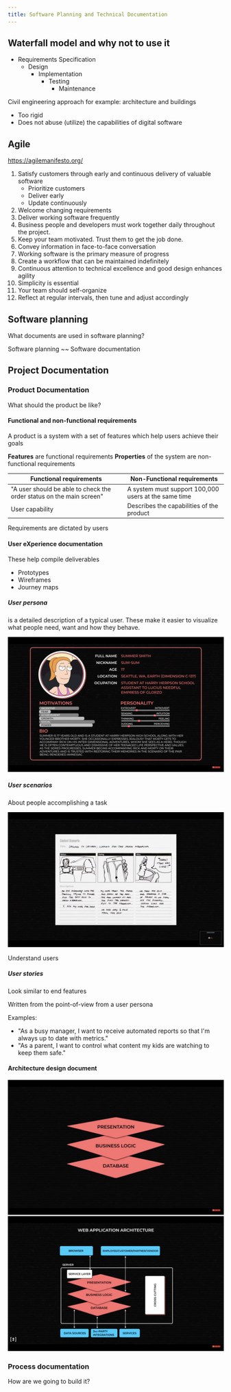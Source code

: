 ```yaml
---
title: Software Planning and Technical Documentation
---
```

## Waterfall model and why not to use it

- Requirements Specification
  - Design
    - Implementation
      - Testing
        - Maintenance

Civil engineering approach for example: architecture and buildings

- Too rigid
- Does not abuse (utilize) the capabilities of digital software

## Agile

<https://agilemanifesto.org/>

1. Satisfy customers through early and continuous delivery of valuable software
   - Prioritize customers
   - Deliver early
   - Update continuously
2. Welcome changing requirements
3. Deliver working software frequently
4. Business people and developers must work together daily throughout the project.
5. Keep your team motivated. Trust them to get the job done.
6. Convey information in face-to-face conversation
7. Working software is the primary measure of progress
8. Create a workflow that can be maintained indefinitely
9. Continuous attention to technical excellence and good design enhances agility
10. Simplicity is essential
11. Your team should self-organize
12. Reflect at regular intervals, then tune and adjust accordingly

## Software planning

What documents are used in software planning?

Software planning ~~ Software documentation

## Project Documentation

### Product Documentation

What should the product be like?

#### Functional and non-functional requirements

A product is a system with a set of features which help users achieve their goals

**Features** are functional requirements
**Properties** of the system are non-functional requirements

Functional requirements | Non-Functional requirements
--- | ---
"A user should be able to check the order status on the main screen"  | A system must support 100,000 users at the same time
User capability | Describes the capabilities of the product

Requirements are dictated by users

#### User eXperience documentation

These help compile deliverables

- Prototypes
- Wireframes
- Journey maps

##### User persona

is a detailed description of a typical user.
These make it easier to visualize what people need, want and how they behave.

![User persona](./assets/User%20persona.png)

##### User scenarios

About people accomplishing a task

![User scenario](./assets/User%20scenario.png)

Understand users

##### User stories

Look similar to end features

Written from the point-of-view from a user persona

Examples:

- "As a busy manager, I want to receive automated reports so that I'm always up to date with metrics."
- "As a parent, I want to control what content my kids are watching to keep them safe."

#### Architecture design document

![Architecture_simple](./assets/architecture_simple.png)
![Architecture_web_application](./assets/architecture_web_application.png)

### Process documentation

How are we going to build it?
